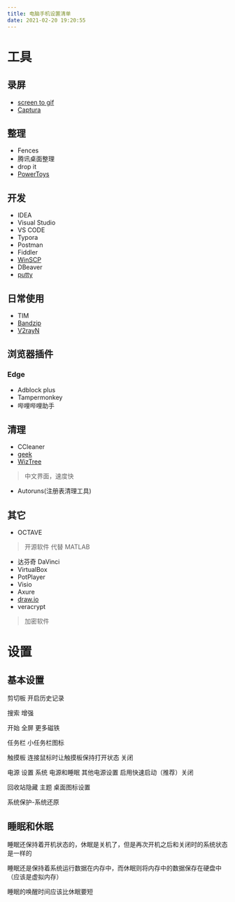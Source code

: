 ```yaml
---
title: 电脑手机设置清单
date: 2021-02-20 19:20:55
---
```


# 工具

## 录屏
- [screen to gif](https://github.com/NickeManarin/ScreenToGif)
- [Captura](https://github.com/MathewSachin/Captura)

## 整理
- Fences
- 腾讯桌面整理
- drop it
- [PowerToys](https://docs.microsoft.com/zh-cn/windows/powertoys/)

## 开发
- IDEA
- Visual Studio
- VS CODE
- Typora
- Postman
- Fiddler
- [WinSCP](https://winscp.net/eng/docs/lang:chs)
- DBeaver
- [putty](https://www.chiark.greenend.org.uk/~sgtatham/putty/latest.html)

## 日常使用
- TIM
- [Bandzip](http://www.bandisoft.com/)
- [V2rayN](https://github.com/2dust/v2rayN/)

## 浏览器插件

### Edge
- Adblock plus
- Tampermonkey
- 哔哩哔哩助手

## 清理
- CCleaner
- [geek](https://geekuninstaller.com/)
- [WizTree](https://www.diskanalyzer.com/download)
> 中文界面，速度快

- Autoruns(注册表清理工具)

## 其它
- OCTAVE
> 开源软件 代替 MATLAB

- 达芬奇 DaVinci
- VirtualBox
- PotPlayer
- Visio
- Axure
- [draw.io](https://app.diagrams.net/)
- veracrypt
> 加密软件

# 设置

## 基本设置

剪切板 开启历史记录

搜索 增强

开始 全屏 更多磁铁

任务栏 小任务栏图标

触摸板 连接鼠标时让触摸板保持打开状态 关闭

电源 设置 系统 电源和睡眠 其他电源设置 启用快速启动（推荐）关闭

回收站隐藏 主题 桌面图标设置

系统保护-系统还原  

## 睡眠和休眠

睡眠还保持着开机状态的，休眠是关机了，但是再次开机之后和关闭时的系统状态是一样的

睡眠还是保持着系统运行数据在内存中，而休眠则将内存中的数据保存在硬盘中（应该是虚拟内存）

睡眠的唤醒时间应该比休眠要短